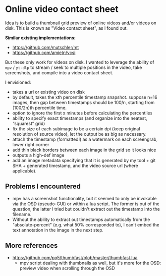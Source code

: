 # Online video contact sheet

Idea is to build a thumbnail grid preview of online videos and/or videos on disk.
This is known as "Video contact sheet", as I found out.

**Similar existing implementations**:

- https://github.com/mutschler/mt
- https://github.com/amietn/vcsi

But these only work for videos on disk.
I wanted to leverage the ability of `mpv` / `yt-dlp` to stream / seek to multiple positions in the video, take screenshots, and compile into a video contact sheet.

I envisioned:

- takes a url or existing video on disk
- by default, takes the xth percentile timestamp snapshot. suppose n=16 images, then gap between timestamps should be 100/n, starting from (100/2n)th percentile time.
- option to ignore the first x minutes before calculating the percentiles
- ability to specify exact timestamps (and organize into the neatest, “squarest” grid)
- fix the size of each subimage to be a certain dpi (keep original resolution of source video), let the output be as big as necessary.
- attach the timestamp (formatted!) as a watermark on each screengrab, lower right corner
- add thin black borders between each image in the grid so it looks nice
- outputs a high-def image
- add an image metadata specifying that it is generated by my tool + git SHA + generated timestamp, and the video source url (where applicable).

## Problems I encountered

- mpv has a screenshot functionality, but it seemed to only be invokable via the OSD (pseudo-GUI) or within a lua script.
  The former is out of the question, the latter I tried but couldn't extract out the timestamp into the filename.
- Without the ability to extract out timestamps automatically from the "absolute-percent" (e.g. what 50% corresponded to), I can't embed the text annotation in the image in the next step.

## More references

- https://github.com/po5/thumbfast/blob/master/thumbfast.lua
  - mpv script dealing with thumbnails as well, but it's more for the OSD: preview video when scrolling through the OSD
